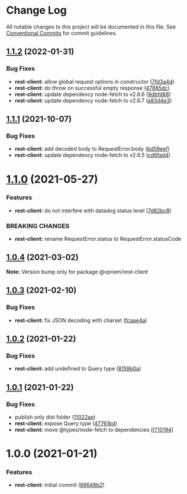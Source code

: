 # Change Log

All notable changes to this project will be documented in this file.
See [Conventional Commits](https://conventionalcommits.org) for commit guidelines.

## [1.1.2](https://github.com/vpriem/ts-monorepo/compare/@vpriem/rest-client@1.1.1...@vpriem/rest-client@1.1.2) (2022-01-31)


### Bug Fixes

* **rest-client:** allow global request options in constructor ([7fd3a4d](https://github.com/vpriem/ts-monorepo/commit/7fd3a4d4ab3e8248d1c853d0211ab84afc98e673))
* **rest-client:** do throw on successful empty response ([47885dc](https://github.com/vpriem/ts-monorepo/commit/47885dcd0ea03e60531969abab44b07180227d7d))
* **rest-client:** update dependency node-fetch to v2.6.6 ([9dbfd88](https://github.com/vpriem/ts-monorepo/commit/9dbfd8845e7d4f2b279a47a0b2ccf99a00508194))
* **rest-client:** update dependency node-fetch to v2.6.7 ([a83d4e3](https://github.com/vpriem/ts-monorepo/commit/a83d4e3b6e792f1337841e439db2a0e97ef785b2))





## [1.1.1](https://github.com/vpriem/ts-monorepo/compare/@vpriem/rest-client@1.1.0...@vpriem/rest-client@1.1.1) (2021-10-07)


### Bug Fixes

* **rest-client:** add decoded body to RequestError.body ([bd59eef](https://github.com/vpriem/ts-monorepo/commit/bd59eefa4b63b152bb1afb434d2681f8c972314f))
* **rest-client:** update dependency node-fetch to v2.6.5 ([cd6fad4](https://github.com/vpriem/ts-monorepo/commit/cd6fad424cbdceea5fc187dda19f40b462e7e0de))





# [1.1.0](https://github.com/vpriem/ts-monorepo/compare/@vpriem/rest-client@1.0.4...@vpriem/rest-client@1.1.0) (2021-05-27)


### Features

* **rest-client:** do not interfere with datadog status level ([7d82bc8](https://github.com/vpriem/ts-monorepo/commit/7d82bc8f2861cdbc4767f18b3071fd0438d2ade8))


### BREAKING CHANGES

* **rest-client:** rename RequestError.status to RequestError.statusCode





## [1.0.4](https://github.com/vpriem/ts-monorepo/compare/@vpriem/rest-client@1.0.3...@vpriem/rest-client@1.0.4) (2021-03-02)

**Note:** Version bump only for package @vpriem/rest-client





## [1.0.3](https://github.com/vpriem/ts-monorepo/compare/@vpriem/rest-client@1.0.2...@vpriem/rest-client@1.0.3) (2021-02-10)


### Bug Fixes

* **rest-client:** fix JSON decoding with charset ([fcaae4a](https://github.com/vpriem/ts-monorepo/commit/fcaae4a8097598d6068adf0a16c6358087d8fbfb))





## [1.0.2](https://github.com/vpriem/ts-monorepo/compare/@vpriem/rest-client@1.0.1...@vpriem/rest-client@1.0.2) (2021-01-22)


### Bug Fixes

* **rest-client:** add undefined to Query type ([8159b0a](https://github.com/vpriem/ts-monorepo/commit/8159b0a91c586405b192c1be8d3b230c66c0f3f6))





## [1.0.1](https://github.com/vpriem/ts-monorepo/compare/@vpriem/rest-client@1.0.0...@vpriem/rest-client@1.0.1) (2021-01-22)


### Bug Fixes

* publish only dist folder ([11022ae](https://github.com/vpriem/ts-monorepo/commit/11022aeeff4b0f147a59b564a7f6fdd3ee63aca2))
* **rest-client:** expose Query type ([47761bd](https://github.com/vpriem/ts-monorepo/commit/47761bd22ed4411f90e91852c1a130b7c225b2b2))
* **rest-client:** move @types/node-fetch to dependencies ([f710194](https://github.com/vpriem/ts-monorepo/commit/f71019411ab28326a626fa1604ec88676ff6619a))





# 1.0.0 (2021-01-21)


### Features

* **rest-client:** initial commit ([88648b2](https://github.com/vpriem/ts-monorepo/commit/88648b27febab1d060704ded2c86cc2b7dc4c673))
